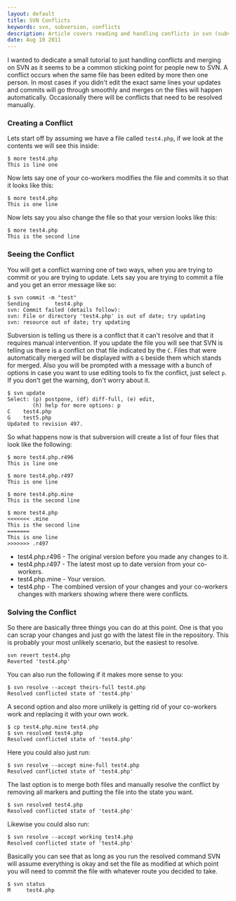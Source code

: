 ```yaml
---
layout: default
title: SVN Conflicts
keywords: svn, subversion, conflicts
description: Article covers reading and handling conflicts in svn (subversion).
date: Aug 10 2011
---
```


I wanted to dedicate a small tutorial to just handling conflicts and merging on SVN as it seems to be a common sticking point for people new to SVN.  A conflict occurs when the same file has been edited by more then one person.  In most cases if you didn't edit the exact same lines your updates and commits will go through smoothly and merges on the files will happen automatically.  Occasionally there will be conflicts that need to be resolved manually.  

### Creating a Conflict
	
Lets start off by assuming we have a file called `test4.php`, if we look at the contents we will see this inside:

~~~
$ more test4.php
This is line one
~~~

Now lets say one of your co-workers modifies the file and commits it so that it looks like this:

~~~
$ more test4.php
This is one line
~~~

Now lets say you also change the file so that your version looks like this:

~~~
$ more test4.php
This is the second line
~~~

### Seeing the Conflict

You will get a conflict warning one of two ways, when you are trying to commit or you are trying to update.  Lets say you are trying to commit a file and you get an error message like so:

~~~
$ svn commit -m "test"
Sending        test4.php
svn: Commit failed (details follow):
svn: File or directory 'test4.php' is out of date; try updating
svn: resource out of date; try updating
~~~

Subversion is telling us there is a conflict that it can't resolve and that it requires manual intervention.  If you update the file you will see that SVN is telling us there is a conflict on that file indicated by the `C`.  Files that were automatically merged will be displayed with a `G` beside them which stands for merged.  Also you will be prompted with a message with a bunch of options in case you want to use editing tools to fix the conflict, just select `p`.  If you don't get the warning, don't worry about it.

~~~
$ svn update
Select: (p) postpone, (df) diff-full, (e) edit,
        (h) help for more options: p
C    test4.php
G    test5.php
Updated to revision 497.
~~~

So what happens now is that subversion will create a list of four files that look like the following:

~~~
$ more test4.php.r496
This is line one

$ more test4.php.r497
This is one line

$ more test4.php.mine 
This is the second line

$ more test4.php
<<<<<<< .mine
This is the second line
=======
This is one line
>>>>>>> .r497
~~~

- test4.php.r496 - The original version before you made any changes to it.
- test4.php.r497 - The latest most up to date version from your co-workers.
- test4.php.mine - Your version.
- test4.php - The combined version of your changes and your co-workers changes with markers showing where there were conflicts.

### Solving the Conflict

So there are basically three things you can do at this point.  One is that you can scrap your changes and just go with the latest file in the repository.  This is probably your most unlikely scenario, but the easiest to resolve.

~~~
svn revert test4.php
Reverted 'test4.php'
~~~

You can also run the following if it makes more sense to you:

~~~
$ svn resolve --accept theirs-full test4.php
Resolved conflicted state of 'test4.php'
~~~

A second option and also more unlikely is getting rid of your co-workers work and replacing it with your own work.

~~~
$ cp test4.php.mine test4.php
$ svn resolved test4.php
Resolved conflicted state of 'test4.php'
~~~

Here you could also just run:	

~~~
$ svn resolve --accept mine-full test4.php
Resolved conflicted state of 'test4.php'
~~~

The last option is to merge both files and manually resolve the conflict by removing all markers and putting the file into the state you want.

~~~
$ svn resolved test4.php
Resolved conflicted state of 'test4.php'
~~~

Likewise you could also run:

~~~
$ svn resolve --accept working test4.php
Resolved conflicted state of 'test4.php'
~~~

Basically you can see that as long as you run the resolved command SVN will assume everything is okay and set the file as modified at which point you will need to commit the file with whatever route you decided to take.

~~~
$ svn status
M     test4.php
~~~